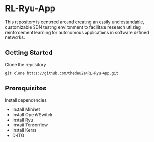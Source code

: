 # RL-Ryu-App
This repository is centered around creating an easily undrestandable, customizable SDN testing environment to facilitate research utlizing reinforcement learning for autonomous applications in software defined networks.
## Getting Started
Clone the repository
```
git clone https://github.com/thedeu2e/RL-Ryu-App.git
```
## Prerequisites
Install dependencies

* Install Mininet
* Install OpenVSwitch
* Install Ryu 
* Install Tensorflow
* Install Keras
* D-ITG
